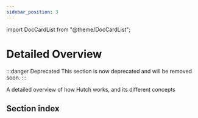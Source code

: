 ```yaml
---
sidebar_position: 3
---
```


import DocCardList from "@theme/DocCardList";

# Detailed Overview

:::danger Deprecated
This section is now deprecated and will be removed soon.
:::

A detailed overview of how Hutch works, and its different concepts

## Section index

<DocCardList />
